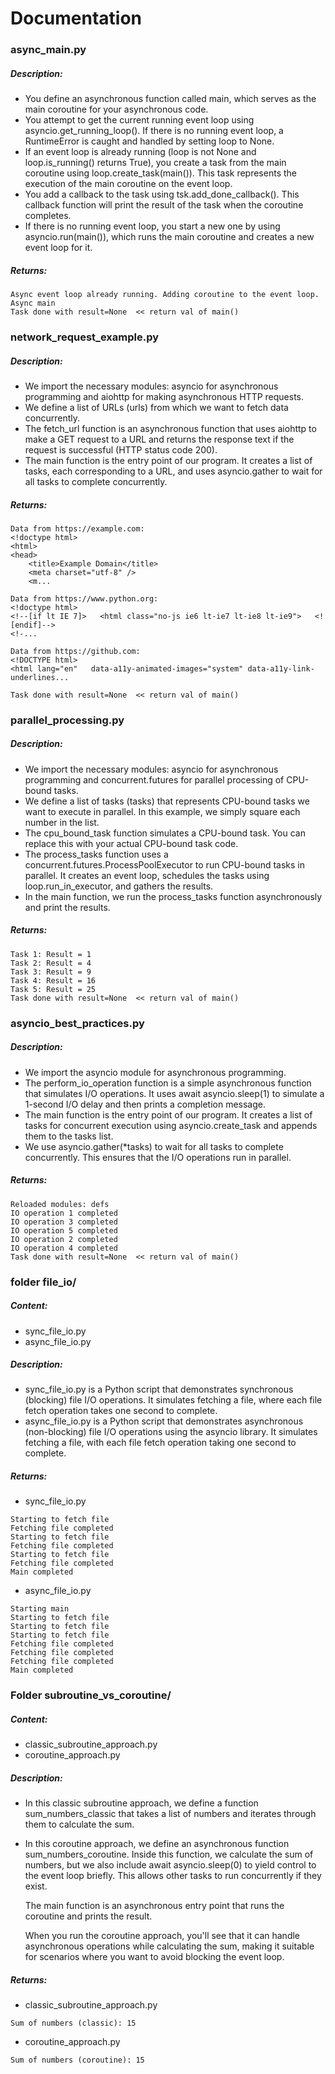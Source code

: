 # Documentation

### async_main.py

##### Description:
- You define an asynchronous function called main, which serves as the main coroutine for your asynchronous code.
- You attempt to get the current running event loop using asyncio.get_running_loop(). If there is no running event loop, a RuntimeError is caught and handled by setting loop to None.
- If an event loop is already running (loop is not None and loop.is_running() returns True), you create a task from the main coroutine using loop.create_task(main()). This task represents the execution of the main coroutine on the event loop.
- You add a callback to the task using tsk.add_done_callback(). This callback function will print the result of the task when the coroutine completes.
- If there is no running event loop, you start a new one by using asyncio.run(main()), which runs the main coroutine and creates a new event loop for it.

##### Returns:
```
Async event loop already running. Adding coroutine to the event loop.
Async main
Task done with result=None  << return val of main()
```

### network_request_example.py

##### Description:
- We import the necessary modules: asyncio for asynchronous programming and aiohttp for making asynchronous HTTP requests.
- We define a list of URLs (urls) from which we want to fetch data concurrently.
- The fetch_url function is an asynchronous function that uses aiohttp to make a GET request to a URL and returns the response text if the request is successful (HTTP status code 200).
- The main function is the entry point of our program. It creates a list of tasks, each corresponding to a URL, and uses asyncio.gather to wait for all tasks to complete concurrently.

##### Returns:
```
Data from https://example.com:
<!doctype html>
<html>
<head>
    <title>Example Domain</title>
    <meta charset="utf-8" />
    <m...

Data from https://www.python.org:
<!doctype html>
<!--[if lt IE 7]>   <html class="no-js ie6 lt-ie7 lt-ie8 lt-ie9">   <![endif]-->
<!-...

Data from https://github.com:
<!DOCTYPE html>
<html lang="en"   data-a11y-animated-images="system" data-a11y-link-underlines...

Task done with result=None  << return val of main()
```

### parallel_processing.py

##### Description:
- We import the necessary modules: asyncio for asynchronous programming and concurrent.futures for parallel processing of CPU-bound tasks.
- We define a list of tasks (tasks) that represents CPU-bound tasks we want to execute in parallel. In this example, we simply square each number in the list.
- The cpu_bound_task function simulates a CPU-bound task. You can replace this with your actual CPU-bound task code.
- The process_tasks function uses a concurrent.futures.ProcessPoolExecutor to run CPU-bound tasks in parallel. It creates an event loop, schedules the tasks using loop.run_in_executor, and gathers the results.
- In the main function, we run the process_tasks function asynchronously and print the results.

##### Returns:
```
Task 1: Result = 1
Task 2: Result = 4
Task 3: Result = 9
Task 4: Result = 16
Task 5: Result = 25
Task done with result=None  << return val of main()
```

### asyncio_best_practices.py

##### Description:
- We import the asyncio module for asynchronous programming.
- The perform_io_operation function is a simple asynchronous function that simulates I/O operations. It uses await asyncio.sleep(1) to simulate a 1-second I/O delay and then prints a completion message.
- The main function is the entry point of our program. It creates a list of tasks for concurrent execution using asyncio.create_task and appends them to the tasks list.
- We use asyncio.gather(*tasks) to wait for all tasks to complete concurrently. This ensures that the I/O operations run in parallel.

##### Returns:
```
Reloaded modules: defs
IO operation 1 completed
IO operation 3 completed
IO operation 5 completed
IO operation 2 completed
IO operation 4 completed
Task done with result=None  << return val of main()
```

### folder file_io/

##### Content:
- sync_file_io.py
- async_file_io.py

##### Description:
- sync_file_io.py is a Python script that demonstrates synchronous (blocking) file I/O operations. It simulates fetching a file, where each file fetch operation takes one second to complete.
- async_file_io.py is a Python script that demonstrates asynchronous (non-blocking) file I/O operations using the asyncio library. It simulates fetching a file, with each file fetch operation taking one second to complete.

##### Returns:
- sync_file_io.py
```
Starting to fetch file
Fetching file completed
Starting to fetch file
Fetching file completed
Starting to fetch file
Fetching file completed
Main completed
```
- async_file_io.py
```
Starting main
Starting to fetch file
Starting to fetch file
Starting to fetch file
Fetching file completed
Fetching file completed
Fetching file completed
Main completed
```

### Folder subroutine_vs_coroutine/

##### Content:
- classic_subroutine_approach.py
- coroutine_approach.py

##### Description:
- In this classic subroutine approach, we define a function sum_numbers_classic that takes a list of numbers and iterates through them to calculate the sum.
- In this coroutine approach, we define an asynchronous function sum_numbers_coroutine. Inside this function, we calculate the sum of numbers, but we also include await asyncio.sleep(0) to yield control to the event loop briefly. This allows other tasks to run concurrently if they exist.

    The main function is an asynchronous entry point that runs the coroutine and prints the result.

    When you run the coroutine approach, you'll see that it can handle asynchronous operations while calculating the sum, making it suitable for scenarios where you want to avoid blocking the event loop.

##### Returns:
- classic_subroutine_approach.py
```
Sum of numbers (classic): 15
```
- coroutine_approach.py
```
Sum of numbers (coroutine): 15
```
